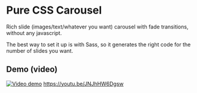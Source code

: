# Pure CSS Carousel
Rich slide (images/text/whatever you want) carousel with fade transitions, without any javascript.

The best way to set it up is with Sass, so it generates the right code for the number of slides you want.

## Demo (video)

[![Video demo](http://image.noelshack.com/fichiers/2017/37/1/1505142117-cover.jpg)](https://youtu.be/JNJhHW6Dgsw)
https://youtu.be/JNJhHW6Dgsw
